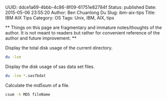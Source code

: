 UUID: ddce1a69-4bbb-4c86-8f09-61751e82784f
Status: published
Date: 2015-05-06 23:55:20
Author: Ben Chuanlong Du
Slug: ibm-aix-tips
Title: IBM AIX Tips
Category: OS
Tags: Unix, IBM, AIX, tips

**
Things on this page are
fragmentary and immature notes/thoughts of the author.
It is not meant to readers
but rather for convenient reference of the author and future improvement.
**

Display the total disk usage of the current directory.
```bash
du -lsm 
```
Display the disk usage of sas data set files.
```bash
du -lsm *.sas7bdat
```

Calculate the md5sum of a file.
```bash
csum -h MD5 fileName
``` 

